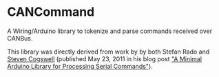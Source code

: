 CANCommand
=============
A Wiring/Arduino library to tokenize and parse commands received over CANBus.

This library was directly derived from work by by both Stefan Rado and [Steven Cogswell](http://husks.wordpress.com) (published May 23, 2011 in his blog post ["A Minimal Arduino Library for Processing Serial Commands"](http://husks.wordpress.com/2011/05/23/a-minimal-arduino-library-for-processing-serial-commands/)).
